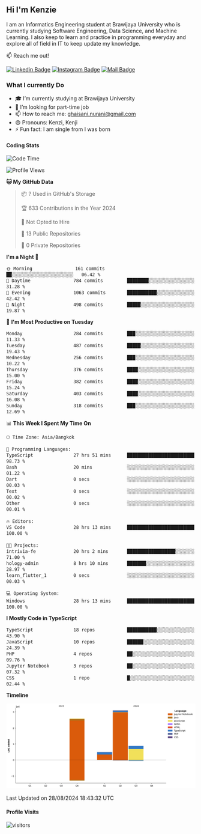 ## Hi I'm Kenzie


I am an Informatics Engineering student at Brawijaya University who is currently studying Software Engineering, Data Science, and Machine Learning. I also keep to learn and practice in programming everyday and explore all of field in IT to keep update my knowledge.

:mailbox: Reach me out!

[![Linkedin Badge](https://img.shields.io/badge/-Kenzie_Taqiyassar-0e76a8?style=flat&labelColor=0e76a8&logo=linkedin&logoColor=white)](https://www.linkedin.com/in/kenzie-taqiyassar-37458b1aa/) 
[![Instagram Badge](https://img.shields.io/badge/-@__kenziehh_-e84393?style=flat&labelColor=e84393&logo=instagram&logoColor=white)](https://www.instagram.com/_kenziehh/) 
[![Mail Badge](https://img.shields.io/badge/-ghaisani.nurani-c0392b?style=flat&labelColor=c0392b&logo=gmail&logoColor=white)](mailto:ghaisani.nurani@gmail.com)

### What I currently Do

- 🎓 I’m currently studying at Brawijaya University
- 💼 I’m looking for part-time job
- 📫 How to reach me: ghaisani.nurani@gmail.com
- 😄 Pronouns: Kenzi, Kenji
- ⚡ Fun fact: I am single from I was born

#### Coding Stats
<!--START_SECTION:waka-->
![Code Time](http://img.shields.io/badge/Code%20Time-656%20hrs%2046%20mins-blue)

![Profile Views](http://img.shields.io/badge/Profile%20Views-0-blue)

**🐱 My GitHub Data** 

> 📦 ? Used in GitHub's Storage 
 > 
> 🏆 633 Contributions in the Year 2024
 > 
> 🚫 Not Opted to Hire
 > 
> 📜 13 Public Repositories 
 > 
> 🔑 0 Private Repositories 
 > 
**I'm a Night 🦉** 

```text
🌞 Morning                161 commits         ██░░░░░░░░░░░░░░░░░░░░░░░   06.42 % 
🌆 Daytime                784 commits         ████████░░░░░░░░░░░░░░░░░   31.28 % 
🌃 Evening                1063 commits        ███████████░░░░░░░░░░░░░░   42.42 % 
🌙 Night                  498 commits         █████░░░░░░░░░░░░░░░░░░░░   19.87 % 
```
📅 **I'm Most Productive on Tuesday** 

```text
Monday                   284 commits         ███░░░░░░░░░░░░░░░░░░░░░░   11.33 % 
Tuesday                  487 commits         █████░░░░░░░░░░░░░░░░░░░░   19.43 % 
Wednesday                256 commits         ███░░░░░░░░░░░░░░░░░░░░░░   10.22 % 
Thursday                 376 commits         ████░░░░░░░░░░░░░░░░░░░░░   15.00 % 
Friday                   382 commits         ████░░░░░░░░░░░░░░░░░░░░░   15.24 % 
Saturday                 403 commits         ████░░░░░░░░░░░░░░░░░░░░░   16.08 % 
Sunday                   318 commits         ███░░░░░░░░░░░░░░░░░░░░░░   12.69 % 
```


📊 **This Week I Spent My Time On** 

```text
🕑︎ Time Zone: Asia/Bangkok

💬 Programming Languages: 
TypeScript               27 hrs 51 mins      █████████████████████████   98.73 % 
Bash                     20 mins             ░░░░░░░░░░░░░░░░░░░░░░░░░   01.22 % 
Dart                     0 secs              ░░░░░░░░░░░░░░░░░░░░░░░░░   00.03 % 
Text                     0 secs              ░░░░░░░░░░░░░░░░░░░░░░░░░   00.02 % 
Other                    0 secs              ░░░░░░░░░░░░░░░░░░░░░░░░░   00.01 % 

🔥 Editors: 
VS Code                  28 hrs 13 mins      █████████████████████████   100.00 % 

🐱‍💻 Projects: 
intrivia-fe              20 hrs 2 mins       ██████████████████░░░░░░░   71.00 % 
hology-admin             8 hrs 10 mins       ███████░░░░░░░░░░░░░░░░░░   28.97 % 
learn_flutter_1          0 secs              ░░░░░░░░░░░░░░░░░░░░░░░░░   00.03 % 

💻 Operating System: 
Windows                  28 hrs 13 mins      █████████████████████████   100.00 % 
```

**I Mostly Code in TypeScript** 

```text
TypeScript               18 repos            ███████████░░░░░░░░░░░░░░   43.90 % 
JavaScript               10 repos            ██████░░░░░░░░░░░░░░░░░░░   24.39 % 
PHP                      4 repos             ██░░░░░░░░░░░░░░░░░░░░░░░   09.76 % 
Jupyter Notebook         3 repos             ██░░░░░░░░░░░░░░░░░░░░░░░   07.32 % 
CSS                      1 repo              █░░░░░░░░░░░░░░░░░░░░░░░░   02.44 % 
```



**Timeline**

![Lines of Code chart](https://raw.githubusercontent.com/kenziehh/kenziehh/master/assets/bar_graph.png)


 Last Updated on 28/08/2024 18:43:32 UTC
<!--END_SECTION:waka-->


#### Profile Visits

![visitors](https://visitor-badge.glitch.me/badge?page_id=kenziehh.kenziehh)





